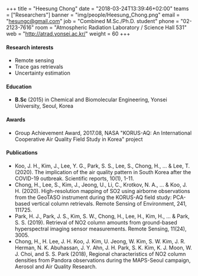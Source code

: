 +++
title = "Heesung Chong"
date = "2018-03-24T13:39:46+02:00"
teams = ["Researchers"]
banner = "img/people/Heesung_Chong.png"
email = "hesungc@gmail.com"
job = "Combined M.Sc./Ph.D. student"
phone = "02-2123-7616"
room = "Atmospheric Radiation Laboratory / Science Hall 531"
web = "http://atrad.yonsei.ac.kr/"
weight = 60
+++

#### Research interests
+ Remote sensing
+ Trace gas retrievals
+ Uncertainty estimation

#### Education
 + **B.Sc** (2015) in Chemical and Biomolecular Engineering, Yonsei University, Seoul, Korea

#### Awards
 + Group Achievement Award, 2017.08, NASA "KORUS-AQ: An International Cooperative Air Quality Field Study in Korea" project

#### Publications
+ Koo, J. H., Kim, J., Lee, Y. G., Park, S. S., Lee, S., Chong, H., ... & Lee, T. (2020). The implication of the air quality pattern in South Korea after the COVID-19 outbreak. Scientific reports, 10(1), 1-11.
+ Chong, H., Lee, S., Kim, J., Jeong, U., Li, C., Krotkov, N. A., ... & Koo, J. H. (2020). High-resolution mapping of SO2 using airborne observations from the GeoTASO instrument during the KORUS-AQ field study: PCA-based vertical column retrievals. Remote Sensing of Environment, 241, 111725.
+ Park, H. J., Park, J. S., Kim, S. W., Chong, H., Lee, H., Kim, H., ... & Park, S. S. (2019). Retrieval of NO2 column amounts from ground-based hyperspectral imaging sensor measurements. Remote Sensing, 11(24), 3005.
+ Chong, H., H. Lee, J. H. Koo, J. Kim, U. Jeong, W. Kim, S. W. Kim, J. R. Herman, N. K. Abuhassan, J. Y. Ahn, J. H. Park, S. K. Kim, K. J. Moon, W. J. Choi, and S. S. Park (2018), Regional characteristics of NO2 column densities from Pandora observations during the MAPS-Seoul campaign, Aerosol and Air Quality Research.
